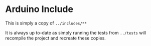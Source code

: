 # Arduino Include

This is simply a copy of `../includes/**`

It is always up to-date as simply running the tests from `../tests` will recompile 
the project and recreate these copies.